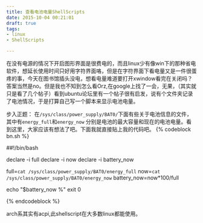 ```yaml
---
title: 查看电池电量ShellScripts
date: 2015-10-04 00:21:01
draft: true
tags:
- linux
- ShellScripts

---
```

在没有电源的情况下开启图形界面是很费电的，而且linux少有像win下的那种省电软件，想延长使用时间只好用字符界面咯，但是在字符界面下看电量又是一件很蛋疼的事，今天在图书馆插头没电，想看电量难道要打开xwindow看完在关闭吗？答案当然是no。但是我也不知到怎么看Orz,在google上找了一会，无果，（其实就只是看了几个帖子）看到ubuntu论坛里有一个帖子很有启发，说有个文件夹记录了电池情况，于是打算自己写一个脚本来显示电池电量。
<!--more-->
步入正题：
在`/sys/class/power_supply/BAT0/`下面有些关于电池信息的文件，
其中有`energy_full`和`energy_now`
分别是电池的最大容量和现在的电池电量。看到这里，大家应该有想法了吧。下面我就直接贴上我的代码吧。
{% codeblock bn.sh %}

##!/bin/bash

declare -i full
declare -i now
declare -i battery_now

full=`cat /sys/class/power_supply/BAT0/energy_full`
now=`cat /sys/class/power_supply/BAT0/energy_now`
battery_now=now*100/full

echo "$battery_now %"
exit 0

{% endcodeblock %}

arch系其实有acpi,此shellscript在大多数linux都能使用。
